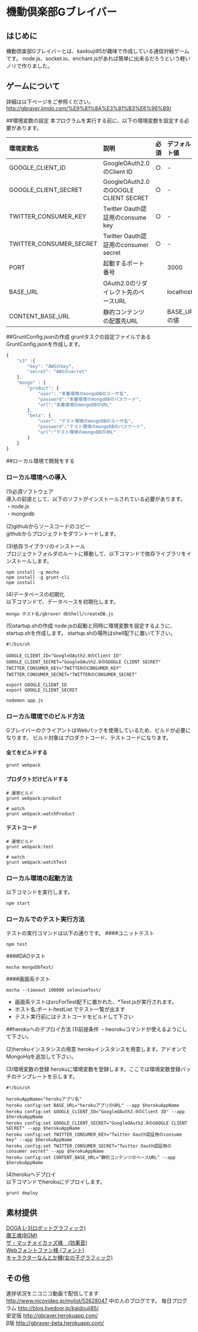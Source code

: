 機動倶楽部Gブレイバー
=======

## はじめに
機動倶楽部Gブレイバーとは、kaidouji85が趣味で作成している通信対戦ゲームです。
node.js、socket.io、enchant.jsがあれば簡単に出来るだろうという軽いノリで作りました。


## ゲームについて
詳細は以下ページをご参照ください。  
<http://gbraver.jimdo.com/%E9%81%8A%E3%81%B3%E6%96%B9/>

##環境変数の設定
本プログラムを実行する前に、以下の環境変数を設定する必要があります。

| 環境変数名 | 説明  | 必須 | デフォルト値 |
|:----------|:-----|:-----|:-----------|
| GOOGLE_CLIENT_ID | GoogleOAuth2.0のClient ID | ○ | - |
| GOOGLE_CLIENT_SECRET | GoogleOAuth2.0のGOOGLE CLIENT SECRET | ○ | - |
| TWITTER_CONSUMER_KEY | Twitter Oauth認証用のconsume key | ○ | - |
| TWITTER_CONSUMER_SECRET | Twitter Oauth認証用のconsumer secret | ○ | - |
| PORT | 起動するポート番号 |  | 3000 |
| BASE_URL | OAuth2.0のリダイレクト先のベースURL |  | localhost |
| CONTENT_BASE_URL | 静的コンテンツの配置先URL |  | BASE_URLの値 |

##GruntConfig.jsonの作成
gruntタスクの設定ファイルであるGruntConfig.jsonを作成します。
```javascript
{
    "s3" :{
        "key": "AWSのkey",
        "secret": "AWSのsecret"
    },
    "mongo" : {
        "product": {
            "user": "本番環境のmongoDBのユーザ名",
            "password":"本番環境のmongoDBのパスワード",
            "url":"本番環境のmongoDBのURL"
        },
        "beta": {
            "user": "テスト環境のmongoDBのユーザ名",
            "password":"テスト環境のmongoDBのパスワード",
            "url":"テスト環境のmongoDBのURL"
        }
    }
}
```
##ローカル環境で開発をする
### ローカル環境への導入
(1)必須ソフトウェア  
導入の前提として、以下のソフトがインストールされている必要があります。  
・node.js  
・mongodb  

(2)githubからソースコードのコピー  
githubからプロジェクトをダウントードします。


(3)依存ライブラリのインストール  
プロジェクトフォルダのルートに移動して、以下コマンドで依存ライブラリをインストールします。  

    npm install -g mocha
    npm install -g grunt-cli
    npm install


(4)データベースの初期化  
以下コマンドで、データベースを初期化します。  

    mongo ホスト名/gbraver dbShell/createDB.js

(5)startup.shの作成
node.jsの起動と同時に環境変数を設定するように、startup.shを作成します。
startup.shの場所はshell配下に置いて下さい。

    #!/bin/sh

    GOOGLE_CLIENT_ID="GoogleOAuth2.0のClient ID"
    GOOGLE_CLIENT_SECRET="GoogleOAuth2.0のGOOGLE CLIENT SECRET"
    TWITTER_CONSUMER_KEY="TWITTERのCONSUMER_KEY"
    TWITTER_CONSUMER_SECRET="TWITTERのCONSUMER_SECRET"

    export GOOGLE_CLIENT_ID
    export GOOGLE_CLIENT_SECRET

    nodemon app.js

### ローカル環境でのビルド方法
GブレイバーのクライアントはWebパックを使用しているため、ビルドが必要になります。
ビルド対象はプロダクトコード、テストコードになります。

#### 全てをビルドする

    grunt webpack

#### プロダクトだけビルドする

    # 通常ビルド
    grunt webpack:product
    
    # watch
    grunt webpack:watchProduct

#### テストコード

    # 通常ビルド
    grunt webpack:test

    # watch
    grunt webpack:watchTest

### ローカル環境の起動方法
以下コマンドを実行します。
   
    npm start


### ローカルでのテスト実行方法

テストの実行コマンドは以下の通りです。
####ユニットテスト

    npm test

####DAOテスト

    mocha mongoDbTest/

####画面系テスト

    mocha --timeout 100000 seleniumTest/

- 画面系テストはsrcForTest配下に置かれた、*Test.jsが実行されます。
- ホスト名:ポート/testList でテスト一覧が出ます
- テスト実行前にはテストコードをビルドして下さい

##herokuへのデプロイ方法
(1)前提条件
・heorokuコマンドが使えるようにして下さい。

(2)herokuインスタンスの用意
herokuインスタンスを用意します。アドオンでMongoHqを追加して下さい。

(3)環境変数の登録
herokuに環境変数を登録します。ここでは環境変数登録バッチのテンプレートを示します。

    #!/bin/sh

    herokuAppName="herokuアプリ名"
    heroku config:set BASE_URL="herokuアプリのURL" --app $herokuAppName
    heroku config:set GOOGLE_CLIENT_ID="GoogleOAuth2.0のClient ID" --app $herokuAppName
    heroku config:set GOOGLE_CLIENT_SECRET="GoogleOAuth2.0のGOOGLE CLIENT SECRET" --app $herokuAppName
    heroku config:set TWITTER_CONSUMER_KEY="Twitter Oauth認証用のconsume key" --app $herokuAppName
    heroku config:set TWITTER_CONSUMER_SECRET="Twitter Oauth認証用のconsumer secret" --app $herokuAppName  
    heroku config:set CONTENT_BASE_URL="静的コンテンツのベースURL" --app $herokuAppName

(4)herokuへデプロイ  
以下コマンドでherokuにデプロイします。

    grunt deploy


## 素材提供
[DOGA L-3(ロボットグラフィック)](http://doga.jp/2010/programs/dogal/index.html#dogal3)  
[魔王魂(BGM)](http://maoudamashii.jokersounds.com/)  
[ザ・マッチメイカァズ様　(効果音)](http://osabisi.sakura.ne.jp/m2/)  
[Webフォントファン様 (フォント)](http://webfontfan.com)  
[キャラクターなんとか機(女の子グラフィック)](http://khmix.sakura.ne.jp/download.shtml)


## その他
進捗状況をニコニコ動画で配信してます <http://www.nicovideo.jp/mylist/52628047>
中の人のブログです。 毎日プログラム  <http://blog.livedoor.jp/kaidouji85/>    
安定版 <http://gbraver.herokuapp.com/>  
β版 <http://gbraver-beta.herokuapp.com/>
